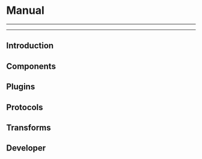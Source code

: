 # Manual

***
<!-- @toc -->
***

## Introduction

<? @include include/introduction.md ?>

## Components

<? @include include/components.md ?>

## Plugins

<? @include include/plugins.md ?>

## Protocols

<? @include include/protocols.md ?>

## Transforms

<? @include include/transforms.md ?>

## Developer

<? @include include/developer.md ?>

<? @include links.md ?>
